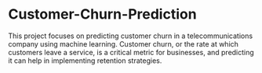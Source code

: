 # Customer-Churn-Prediction
This project focuses on predicting customer churn in a telecommunications company using machine learning. Customer churn, or the rate at which customers leave a service, is a critical metric for businesses, and predicting it can help in implementing retention strategies.
